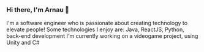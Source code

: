 ### Hi there, I'm Arnau 👋

I'm a software engineer who is passionate about creating technology to elevate people!
Some technologies I enjoy are: Java, ReactJS, Python, back-end development
I'm currently working on a videogame project, using Unity and C#

<!--
**arnauvila33/arnauvila33** is a ✨ _special_ ✨ repository because its `README.md` (this file) appears on your GitHub profile.

Here are some ideas to get you started:

- 🔭 I’m currently working on ...
- 🌱 I’m currently learning ...
- 👯 I’m looking to collaborate on ...
- 🤔 I’m looking for help with ...
- 💬 Ask me about ...
- 📫 How to reach me: ...
- 😄 Pronouns: ...
- ⚡ Fun fact: ...
-->
